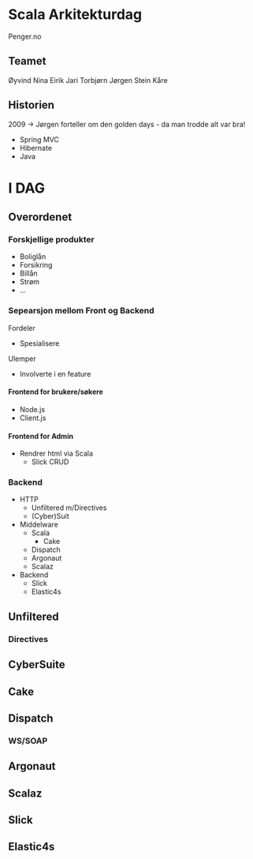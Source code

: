 Scala Arkitekturdag
====================

Penger.no

Teamet
------
Øyvind
Nina
Eirik
Jari
Torbjørn
Jørgen
Stein Kåre

Historien
---------

2009 -> Jørgen forteller om den golden days - da man trodde alt var bra!

- Spring MVC
- Hibernate
- Java

I DAG
=====

Overordenet
-----------

### Forskjellige produkter

- Boliglån
- Forsikring
- Billån
- Strøm
- ...

### Sepearsjon mellom Front og Backend

Fordeler

- Spesialisere 

Ulemper
- Involverte i en feature

#### Frontend for brukere/søkere

- Node.js
- Client.js

#### Frontend for Admin

- Rendrer html via Scala
  - Slick CRUD

### Backend

- HTTP 
  - Unfiltered m/Directives
  - (Cyber)Suit
- Middelware
  - Scala
    - Cake
  - Dispatch
  - Argonaut
  - Scalaz
- Backend
  - Slick
  - Elastic4s

## Unfiltered


### Directives

## CyberSuite

## Cake

## Dispatch

### WS/SOAP

## Argonaut

## Scalaz

## Slick

## Elastic4s


